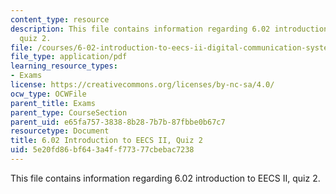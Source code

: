 ```yaml
---
content_type: resource
description: This file contains information regarding 6.02 introduction to EECS II,
  quiz 2.
file: /courses/6-02-introduction-to-eecs-ii-digital-communication-systems-fall-2012/5e20fd86bf643a4ff77377cbebac7238_MIT6_02F12_quiz2.pdf
file_type: application/pdf
learning_resource_types:
- Exams
license: https://creativecommons.org/licenses/by-nc-sa/4.0/
ocw_type: OCWFile
parent_title: Exams
parent_type: CourseSection
parent_uid: e65fa757-3838-8b28-7b7b-87fbbe0b67c7
resourcetype: Document
title: 6.02 Introduction to EECS II, Quiz 2
uid: 5e20fd86-bf64-3a4f-f773-77cbebac7238
---
```

This file contains information regarding 6.02 introduction to EECS II, quiz 2.